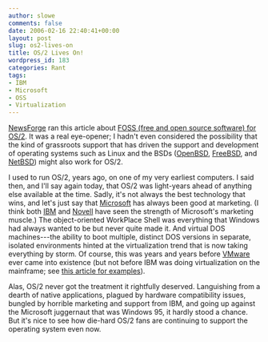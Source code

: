 ```yaml
---
author: slowe
comments: false
date: 2006-02-16 22:40:41+00:00
layout: post
slug: os2-lives-on
title: OS/2 Lives On!
wordpress_id: 183
categories: Rant
tags:
- IBM
- Microsoft
- OSS
- Virtualization
---
```


[NewsForge](http://www.newsforge.com/) ran this article about [FOSS (free and open source software) for OS/2](http://software.newsforge.com/article.pl?sid=06/01/30/192226). It was a real eye-opener; I hadn't even considered the possibility that the kind of grassroots support that has driven the support and development of operating systems such as Linux and the BSDs ([OpenBSD](http://www.openbsd.org/), [FreeBSD](http://www.freebsd.org/), and [NetBSD](http://www.netbsd.org/)) might also work for OS/2.

I used to run OS/2, years ago, on one of my very earliest computers. I said then, and I'll say again today, that OS/2 was light-years ahead of anything else available at the time. Sadly, it's not always the best technology that wins, and let's just say that [Microsoft](http://www.microsoft.com/) has always been good at marketing. (I think both [IBM](http://www.ibm.com/) and [Novell](http://www.novell.com/) have seen the strength of Microsoft's marketing muscle.) The object-oriented WorkPlace Shell was everything that Windows had always wanted to be but never quite made it. And virtual DOS machines---the ability to boot multiple, distinct DOS versions in separate, isolated environments hinted at the virtualization trend that is now taking everything by storm. Of course, this was years and years before [VMware](http://www.vmware.com/) ever came into existence (but not before IBM was doing virtualization on the mainframe; see [this article for examples](http://www.virtualization.info/2006/02/intel-virtualization-technology-and.html)).

Alas, OS/2 never got the treatment it rightfully deserved. Languishing from a dearth of native applications, plagued by hardware compatibility issues, bungled by horrible marketing and support from IBM, and going up against the Microsoft juggernaut that was Windows 95, it hardly stood a chance. But it's nice to see how die-hard OS/2 fans are continuing to support the operating system even now.
